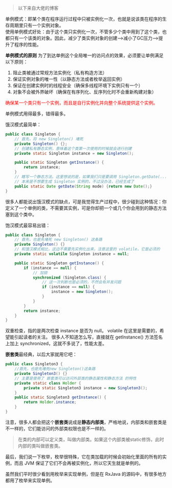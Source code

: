 
> 以下来自大佬的博客


单例模式：即某个类在程序运行过程中只被实例化一次，也就是说该类在程序的生存周期里只有一个实例对象。  
使用单例模式好处：由于这个类只实例化一次，不管多少个类中用到了这个类，也都只有一个该类的对象。因此，减少了类实例对象的创建-->减小了GC压力-->提升了程序的性能。

**单例模式的原则**
为了到达单例这个全局唯一的访问点的效果，必须要让单例满足以下原则：
1. 阻止类被通过常规方法实例化（私有构造方法）
2. 保证实例对象的唯一性（以静态方法或者枚举返回实例）
3. 保证在创建实例时的线程安全（确保多线程环境下实例只有一个）
4. 对象不会被外界破坏（确保在有序列化、反序列化时不会重新构建对象）


<font color="#ff0000">确保某一个类只有一个实例，而且是自行实例化并向整个系统提供这个实例。</font>

单例模式用得最多，错得最多。

饿汉模式最简单：

```Java
public class Singleton {
    // 首先，将 new Singleton() 堵死
    private Singleton() {};
    // 创建私有静态实例，意味着这个类第一次使用的时候就会进行创建
    private static Singleton instance = new Singleton();

    public static Singleton getInstance() {
        return instance;
    }
    // 瞎写一个静态方法。这里想说的是，如果我们只是要调用 Singleton.getDate(...)，
    // 本来是不想要生成 Singleton 实例的，不过没办法，已经生成了
    public static Date getDate(String mode) {return new Date();}
}
```

很多人都能说出饿汉模式的缺点，可是我觉得生产过程中，很少碰到这种情况：你定义了一个单例的类，不需要其实例，可是你却把一个或几个你会用到的静态方法塞到这个类中。

饱汉模式最容易出错：
```Java
public class Singleton {
    // 首先，也是先堵死 new Singleton() 这条路
    private Singleton() {}
    // 和饿汉模式相比，这边不需要先实例化出来，注意这里的 volatile，它是必须的
    private static volatile Singleton instance = null;

    public static Singleton getInstance() {
        if (instance == null) {
            // 加锁
            synchronized (Singleton.class) {
                // 这一次判断也是必须的，不然会有并发问题
                if (instance == null) {
                    instance = new Singleton();
                }
            }
        }
        return instance;
    }
}
```

双重检查，指的是两次检查 instance 是否为 null。
volatile 在这里是需要的，希望能引起读者的关注。
很多人不知道怎么写，直接就在 getInstance() 方法签名上加上 synchronized，这就不多说了，性能太差。

**嵌套类**最经典，以后大家就用它吧：
```java
public class Singleton3 {
	//首先，也是先堵死new Singleton()这条路
    private Singleton3() {}
    // 主要是使用了 嵌套类可以访问外部类的静态属性和静态方法 的特性
    private static class Holder {
        private static Singleton3 instance = new Singleton3();
    }
    public static Singleton3 getInstance() {
        return Holder.instance;
    }
}
```

注意，很多人都会把这个**嵌套类**说成是**静态内部类**，严格地说，内部类和嵌套类是不一样的，它们能访问的外部类权限也是不一样的。

> 在类的内部可以定义类，叫做内部类。如果这个内部类被static修饰，此时内部的类叫做嵌套类。

最后，我们说一下枚举，枚举很特殊，它在类加载的时候会初始化里面的所有的实例，而且 JVM 保证了它们不会再被实例化，所以它天生就是单例的。

虽然我们平时很少看到用枚举来实现单例，但是在 RxJava 的源码中，有很多地方都用了枚举来实现单例。